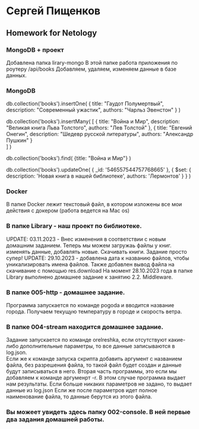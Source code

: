 # Сергей Пищенков
## Homework for Netology

### MongoDB + проект
Добавлена папка lirary-mongo
В этой папке работа приложения по роутеру /api/books
Добавляем, удаляем, изменяем данные в базе данных.

### MongoDB
db.collection('books').insertOne(
	{
	  title: "Гаудот Полумертвый",
	  description: "Современный ужастик",
	  authors: "Чарльз Эвенстон"
	}
)

db.collection('books').insertMany( [
	{
	  title: "Война и Мир",
	  description: "Великая книга Льва Толстого",
	  authors: "Лев Толстой"
	},
	{
	  title: "Евгений Онегин",
	  description: "Шедевр русской литературы",
	  authors: "Александр Пушкин"
	}	
] )

db.collection('books').find(
	{title: "Война и Мир"}
)

db.collection('books').updateOne(
  { _id: '546557544757768665' },
  {
    $set: { description: 'Новая книга в нашей библиотеке', authors: 'Лермонтов' }
  }
)

### Docker
В папке Docker лежит текстовый файл, в котором изложены все мои действия с докером (работа ведется на Mac os)

### В папке Library - наш проект по библиотеке. 
UPDATE: 03.11.2023 - Внес изменения в соответствии с новым домашним заданием. Теперь мы можем загружаь файлы у книг. изменять данные, добавлять новые. Скачивать книги. Задание просто супер!
UPDATE: 29.10.2023 - добавлена дата к названию файлов, чтобы уникализировать имена файлов. Также добавлен вывод файла на скачивание с помощью res.download
На момент 28.10.2023 года в папке Library выполнено домашнее задание к занятию 2.2. Middleware.


### В папке 005-http - домашнее задание.
Программа запускается по команде pogoda и вводится название города. Получаем текущую температуру в городе и скорость ветра. 

### В папке 004-stream находится домашнее задание.
Задание запускается по команде orelreshka, если отсутствуют какие-либо дополнительные параметры, то все данные записываются в log.json.<br>
Если же к команде запуска скрипта добавить аргумент с названием файла, без разрешения файла, то такой файл будет создан и данные будут записываться в него.
Вторая часть программы, это если мы добавляем к команде аргуменрт -r. В этом случае программа выдает нам результаты. Если больше никаких параметров не задано, то выдает данные из log.json
Если же после параметров идет полное наименование файла, то данные берутся из этого файла.


### Вы можеет увидеть здесь папку 002-console. В ней первые два задания домашней работы.